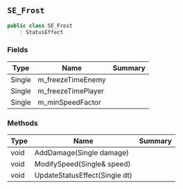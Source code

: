 ## `SE_Frost`

```csharp
public class SE_Frost
    : StatusEffect

```

### Fields

| Type | Name | Summary | 
| --- | --- | --- | 
| Single | m_freezeTimeEnemy |  | 
| Single | m_freezeTimePlayer |  | 
| Single | m_minSpeedFactor |  | 


### Methods

| Type | Name | Summary | 
| --- | --- | --- | 
| void | AddDamage(Single damage) |  | 
| void | ModifySpeed(Single& speed) |  | 
| void | UpdateStatusEffect(Single dt) |  | 


